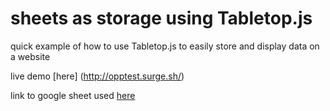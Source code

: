 # sheets as storage using Tabletop.js
quick example of how to use Tabletop.js to easily store and display data on a website


live demo [here] (http://opptest.surge.sh/)

link to google sheet used [here](https://docs.google.com/spreadsheets/d/1cCsFF63sUbjakyPsdwheUWKIQynCsHeoaHq15uUxZhk/edit?usp=sharing)
